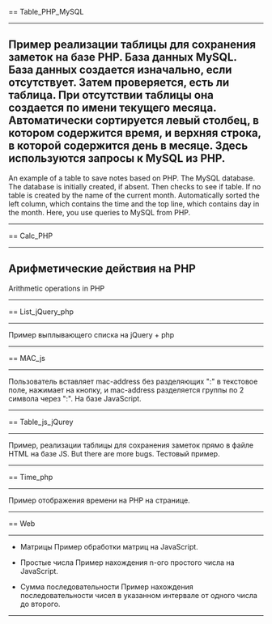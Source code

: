 
== Table_PHP_MySQL
**************
Пример реализации таблицы для сохранения заметок на базе PHP. 
База данных MySQL. База данных создается изначально, если отсутствует.
Затем проверяется, есть ли таблица. При отсутствии таблицы она создается по имени текущего месяца.
Автоматически сортируется левый столбец, в котором содержится время, и верхняя строка, в которой содержится 
день в месяце. Здесь используются запросы к MySQL из PHP.
----------------
An example of a table to save notes based on PHP. 
The MySQL database. The database is initially created, if absent.
Then checks to see if table. If no table is created by the name of the current month.
Automatically sorted the left column, which contains the time and the top line, which contains 
day in the month. Here, you use queries to MySQL from PHP.
**************

== Calc_PHP
**************
Арифметические действия на PHP
-----------------
Arithmetic operations in PHP
**************

== List_jQuery_php
**************
Пример выплывающего списка на jQuery + php
**************

== MAC_js
**************
Пользователь вставляет mac-address без разделяющих ":" в текстовое поле, нажимает на кнопку,
и mac-address разделяется группы по 2 символа через ":". На базе JavaScript.
**************

== Table_js_jQurey
**************
Пример, реализации таблицы для сохранения заметок прямо в файле HTML на базе JS. 
But there are more bugs. Тестовый пример.
**************

== Time_php
**************
Пример отображения времени на PHP на странице.
**************

== Web
**************
 - Матрицы
  Пример обработки матриц на JavaScript.
  
 - Простые числа
  Пример нахождения n-ого простого числа на JavaScript.
  
 - Сумма последовательности
  Пример нахождения последовательности чисел в указанном интервале от одного числа до второго.
**************
